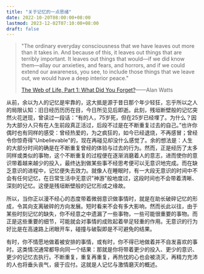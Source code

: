 ```yaml
---
title: "关于记忆的一点思绪"
date: 2022-10-20T08:00:00+08:00
lastmod: 2023-12-02T07:10:00+08:00
draft: false
---
```


> "The ordinary everyday consciousness that we have leaves out more than it takes in. And because of this, it leaves out things that are terribly important. It leaves out things that would—if we did know them—allay our anxieties, and fears, and horrors, and if we could extend our awareness, you see, to include those things that we leave out, we would have a deep interior peace."
> 
> [The Web of Life, Part 1: What Did You Forget?](https://genius.com/Alan-watts-the-web-of-life-part-1-what-did-you-forget-annotated)——Alan Watts

从前，余以为人的记忆是牢靠的，这大抵是源于昔日那个年少轻狂，忘乎所以之人的局限认知：旧日经历历历在目，今日所见见后即逝。此刻，残垣断壁般的记忆突然火花迸现，曾读过一段话：“有的人，75岁死，但在25岁已经埋了。为什么？因为大部分人只有在人生前段真正活过，后段不过是在不断重复过去的自己。”也许你偶时也有同样的感受：曾经热爱的，为之疯狂的，如今已经退烧，不再感冒；曾经令你惊奇得"Unbelievable"的，现在再碰见却没什么感觉了。余的想法是：人生的大部分时间的确是在不断重复曾经的体验与过去的行为。然而，正是经历了太多同样或类似的事物，这个不断重复的过程便在逐渐消磨着人的意志，进而使你的意识带着越来越少的投入，最终达到做某些事不经思考便可以无意识地完成。而在缺乏意识的进程中，记忆便失去效力。就像人在睡眠时，有一大段无意识的时间中不会有任何记忆，在日常生活中无意识"神游"般地度过，这段时间也不会带着清晰、深刻的记忆。这便是残垣断壁般的记忆形成之缘故。

所以，当你正以漫不经心的态度带着微弱意识做事情时，就是在助长破碎记忆的形成，令其向支离破碎的方向发展。短时看来不会有多大影响，然而长此以往，由于某些时刻记忆的缺失，你不经意之中遗漏了一些事物，一些可能很重要的事物。而正是这些重要的细节，可能就会对事情的成败起着举足轻重的作用。无意识的行为好比是在高速路上闭眼开车，碰撞与破裂即是不可避免的结果。

有时，你不情愿地做着被安排的事情，或有时，你不得已地做着并不自发喜欢的事时。这类情况通常都导向同一个结果：那就是你将带着更少的投入、更少的意识、更少的记忆去执行。不断重复，重复再重复，再热忱的心也会被浇灭，再精力充沛的人也将垂头丧气，疲于应付。这就是人记忆与激情磨灭的概述。
